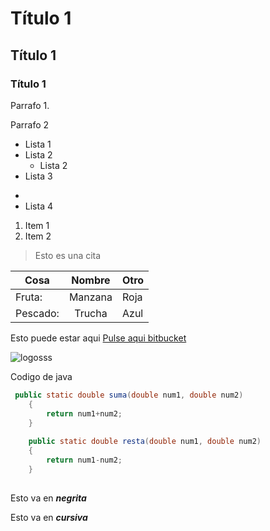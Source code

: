 # Título 1

## Título 1

### Título 1

Parrafo 1.

Parrafo 2

- Lista 1
- Lista 2
    - Lista 2 
- Lista 3
*
* Lista 4


1. Item 1
2. Item 2


> Esto es una cita 

|Cosa    |Nombre |Otro|
|----    |:------: |----| 
|Fruta:  |Manzana|Roja|
|Pescado:|Trucha |Azul|

Esto puede estar aqui [Pulse aqui bitbucket](https://bitbucket.org/)

![logosss](https://encrypted-tbn0.gstatic.com/images?q=tbn:ANd9GcR9mpm0191XQ68rohr0h48f5jgwUir709MUZ2DCC3zZwOxEjeqfNHmDLGbuipof_eV0H-0&usqp=CAU)

Codigo de java
``` java 
 public static double suma(double num1, double num2)
    {
        return num1+num2;
    }
    
    public static double resta(double num1, double num2)
    {
        return num1-num2;
    }
    
```

Esto va en ***negrita***

Esto va en ___cursiva___